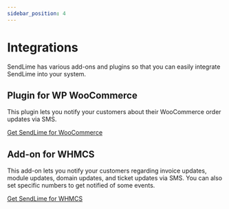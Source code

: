 ```yaml
---
sidebar_position: 4
---
```


# Integrations

SendLime has various add-ons and plugins so that you can easily integrate SendLime into your system.

## Plugin for WP WooCommerce

This plugin lets you notify your customers about their WooCommerce order updates via SMS.

[Get SendLime for WooCommerce](https://wordpress.org/plugins/sendlime/)

## Add-on for WHMCS

This add-on lets you notify your customers regarding invoice updates, module updates, domain updates, and ticket updates via SMS. You can also set specific numbers to get notified of some events.

[Get SendLime for WHMCS](https://marketplace.whmcs.com/product/6266-sendlime)

